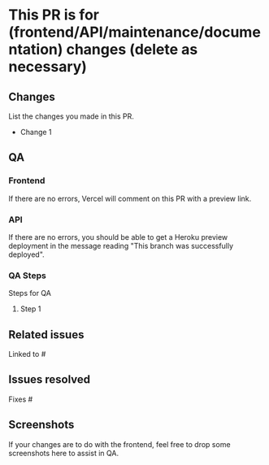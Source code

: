 # This PR is for (frontend/API/maintenance/documentation) changes (delete as necessary)

## Changes

List the changes you made in this PR.
- Change 1
  
## QA

### Frontend

If there are no errors, Vercel will comment on this PR with a preview link.

### API

If there are no errors, you should be able to get a Heroku preview deployment in the message reading "This branch was successfully deployed".

### QA Steps

Steps for QA
1. Step 1

## Related issues

Linked to #

## Issues resolved

Fixes #

## Screenshots

If your changes are to do with the frontend, feel free to drop some screenshots here to assist in QA.